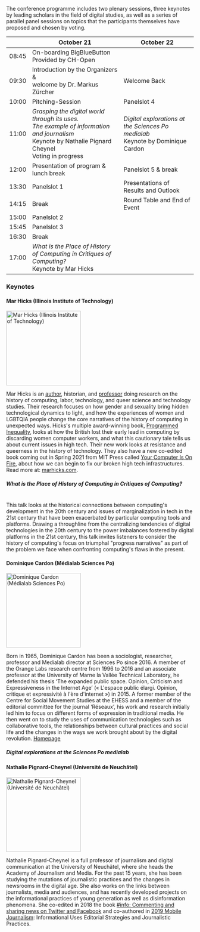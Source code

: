 <script>
    import Panelslot from '$lib/components/Panelslot.svelte';
	import { assets } from '$app/paths';
</script>

The conference programme includes two plenary sessions, three keynotes by leading scholars in the field of digital studies, as well as a series of parallel panel sessions on topics that the participants themselves have proposed and chosen by voting.

<section>

|       | October 21                                                                                                                                                 | October 22                                                                        |
| ----- | ---------------------------------------------------------------------------------------------------------------------------------------------------------- | --------------------------------------------------------------------------------- |
| 08:45 | On-boarding BigBlueButton<br>Provided by CH-Open                                                                                                           |                                                                                   |
| 09:30 | Introduction by the Organizers &<br>welcome by Dr. Markus Zürcher                                                                                          | Welcome Back                                                                      |
| 10:00 | Pitching-Session                                                                                                                                           | Panelslot 4<Panelslot panelslot='4'/>                                             |
| 11:00 | _Grasping the digital world through its uses._<br>_The example of information and journalism_<br>Keynote by Nathalie Pignard Cheynel<br>Voting in progress | _Digital explorations at the Sciences Po medialab_<br>Keynote by Dominique Cardon |
| 12:00 | Presentation of program & lunch break                                                                                                                      | Panelslot 5<Panelslot panelslot='5'/> & break                                     |
| 13:30 | Panelslot 1<Panelslot panelslot='1'/>                                                                                                                      | Presentations of Results and Outlook                                              |
| 14:15 | Break                                                                                                                                                      | Round Table and End of Event                                                      |
| 15:00 | Panelslot 2<Panelslot panelslot='2'/>                                                                                                                      |                                                                                   |
| 15:45 | Panelslot 3<Panelslot panelslot='3'/>                                                                                                                      |                                                                                   |
| 16:30 | Break                                                                                                                                                      |                                                                                   |
| 17:00 | _What is the Place of History of Computing in Critiques of Computing?_<br>Keynote by Mar Hicks                                                             |                                                                                   |

</section>

### Keynotes

#### Mar Hicks (Illinois Institute of Technology)

<img src="{assets}/images/speakers/mar_hicks.jpeg" alt="Mar Hicks (Illinois Institute of Technology)" height="200" >

Mar Hicks is an [author](http://marhicks.com/writing.html), historian, and [professor](https://humansciences.iit.edu/faculty/marie-hicks) doing research on the history of computing, labor, technology, and queer science and technology studies. Their research focuses on how gender and sexuality bring hidden technological dynamics to light, and how the experiences of women and LGBTQIA people change the core narratives of the history of computing in unexpected ways. Hicks's multiple award-winning book, [Programmed Inequality](http://bit.ly/programmedinequality2), looks at how the British lost their early lead in computing by discarding women computer workers, and what this cautionary tale tells us about current issues in high tech. Their new work looks at resistance and queerness in the history of technology. They also have a new co-edited book coming out in Spring 2021 from MIT Press called [Your Computer Is On Fire](https://mitpress.mit.edu/books/your-computer-fire), about how we can begin to fix our broken high tech infrastructures. Read more at: [marhicks.com](http://marhicks.com).
<br/>

##### What is the Place of History of Computing in Critiques of Computing?

<br/>
This talk looks at the historical connections between computing's development in the 20th century and issues of marginalization in tech in the 21st century that have been exacerbated by particular computing tools and platforms. Drawing a throughline from the centralizing tendencies of digital technologies in the 20th century to the power imbalances fostered by digital platforms in the 21st century, this talk invites listeners to consider the history of computing's focus on triumphal "progress narratives" as part of the problem we face when confronting computing's flaws in the present.

#### Dominique Cardon (Médialab Sciences Po)

<img src="{assets}/images/speakers/dominique-cardon.jpg" alt="Dominique Cardon (Médialab Sciences Po)" height="200" >

Born in 1965, Dominique Cardon has been a sociologist, researcher, professor and Medialab director at Sciences Po since 2016. A member of the Orange Labs research centre from 1996 to 2016 and an associate professor at the University of Marne la Vallée Technical Laboratory, he defended his thesis ‘The expanded public space. Opinion, Criticism and Expressiveness in the Internet Age’ (« L'espace public élargi. Opinion, critique et expressivité à l'ère d'internet ») in 2015. A former member of the Centre for Social Movement Studies at the EHESS and a member of the editorial committee for the journal ‘Réseaux’, his work and research initially led him to focus on different forms of expression in traditional media. He then went on to study the uses of communication technologies such as collaborative tools, the relationships between cultural practices and social life and the changes in the ways we work brought about by the digital revolution. [Homepage](https://www.institutfrancais.com/en/portrait/dominique-cardon)

##### Digital explorations at the Sciences Po medialab

#### Nathalie Pignard-Cheynel (Université de Neuchâtel)

<img src="{assets}/images/speakers/Pignard-Cheynel_Nathalie.jpeg" alt="Nathalie Pignard-Cheynel (Université de Neuchâtel)" height="200" >

Nathalie Pignard-Cheynel is a full professor of journalism and digital communication at the University of Neuchâtel, where she heads the Academy of Journalism and Media. For the past 15 years, she has been studying the mutations of journalistic practices and the changes in newsrooms in the digital age. She also works on the links between journalists, media and audiences, and has recently developed projects on the informational practices of young generation as well as disinformation phenomena. She co-edited in 2018 the book [#info: Commenting and sharing news on Twitter and Facebook](http://www.editions-msh.fr/livre/?GCOI=27351100210810) and co-authored in [2019 Mobile Journalism](https://www.deboecksuperieur.com/ouvrage/9782807313347-journalisme-mobile): Informational Uses Editorial Strategies and Journalistic Practices.
